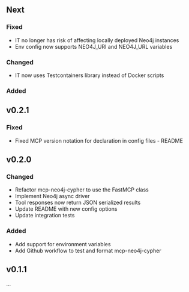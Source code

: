 ## Next 

### Fixed

* IT no longer has risk of affecting locally deployed Neo4j instances
* Env config now supports NEO4J_URI and NEO4J_URL variables

### Changed

* IT now uses Testcontainers library instead of Docker scripts 

### Added

## v0.2.1

### Fixed

* Fixed MCP version notation for declaration in config files - README

## v0.2.0

### Changed

* Refactor mcp-neo4j-cypher to use the FastMCP class
* Implement Neo4j async driver
* Tool responses now return JSON serialized results
* Update README with new config options 
* Update integration tests

### Added

* Add support for environment variables
* Add Github workflow to test and format mcp-neo4j-cypher


## v0.1.1

...